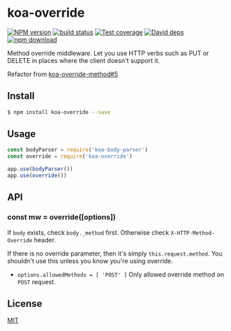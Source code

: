 koa-override
=======

[![NPM version][npm-image]][npm-url]
[![build status][travis-image]][travis-url]
[![Test coverage][coveralls-image]][coveralls-url]
[![David deps][david-image]][david-url]
[![npm download][download-image]][download-url]

[npm-image]: https://img.shields.io/npm/v/koa-override.svg?style=flat-square
[npm-url]: https://npmjs.org/package/koa-override
[travis-image]: https://img.shields.io/travis/node-modules/koa-override.svg?style=flat-square
[travis-url]: https://travis-ci.org/node-modules/koa-override
[coveralls-image]: https://img.shields.io/coveralls/node-modules/koa-override.svg?style=flat-square
[coveralls-url]: https://coveralls.io/r/node-modules/koa-override?branch=master
[david-image]: https://img.shields.io/david/node-modules/koa-override.svg?style=flat-square
[david-url]: https://david-dm.org/node-modules/koa-override
[download-image]: https://img.shields.io/npm/dm/koa-override.svg?style=flat-square
[download-url]: https://npmjs.org/package/koa-override

Method override middleware.
Let you use HTTP verbs such as PUT or DELETE in places where the client doesn't support it.

Refactor from [koa-override-method#5](https://github.com/koajs/override-method/pull/5)

## Install

```bash
$ npm install koa-override --save
```

## Usage

```js
const bodyParser = require('koa-body-parser')
const override = require('koa-override')

app.use(bodyParser())
app.use(override())
```

## API

### const mw = override([options])

If `body` exists, check `body._method` first.
Otherwise check `X-HTTP-Method-Override` header.

If there is no override parameter, then it's simply `this.request.method`.
You shouldn't use this unless you know you're using override.

- `options.allowedMethods = [ 'POST' ]` Only allowed override method on `POST` request.

## License

[MIT](./LICENSE)
